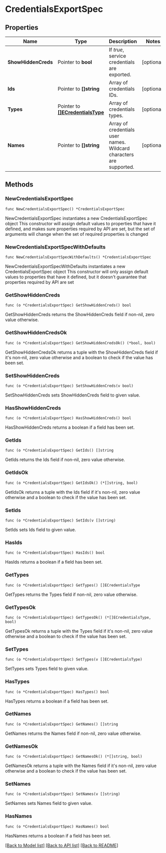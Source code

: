 # CredentialsExportSpec

## Properties

Name | Type | Description | Notes
------------ | ------------- | ------------- | -------------
**ShowHiddenCreds** | Pointer to **bool** | If *true*, service credentials are exported. | [optional] 
**Ids** | Pointer to **[]string** | Array of credentials IDs. | [optional] 
**Types** | Pointer to [**[]ECredentialsType**](ECredentialsType.md) | Array of credentials types. | [optional] 
**Names** | Pointer to **[]string** | Array of credentials user names. Wildcard characters are supported. | [optional] 

## Methods

### NewCredentialsExportSpec

`func NewCredentialsExportSpec() *CredentialsExportSpec`

NewCredentialsExportSpec instantiates a new CredentialsExportSpec object
This constructor will assign default values to properties that have it defined,
and makes sure properties required by API are set, but the set of arguments
will change when the set of required properties is changed

### NewCredentialsExportSpecWithDefaults

`func NewCredentialsExportSpecWithDefaults() *CredentialsExportSpec`

NewCredentialsExportSpecWithDefaults instantiates a new CredentialsExportSpec object
This constructor will only assign default values to properties that have it defined,
but it doesn't guarantee that properties required by API are set

### GetShowHiddenCreds

`func (o *CredentialsExportSpec) GetShowHiddenCreds() bool`

GetShowHiddenCreds returns the ShowHiddenCreds field if non-nil, zero value otherwise.

### GetShowHiddenCredsOk

`func (o *CredentialsExportSpec) GetShowHiddenCredsOk() (*bool, bool)`

GetShowHiddenCredsOk returns a tuple with the ShowHiddenCreds field if it's non-nil, zero value otherwise
and a boolean to check if the value has been set.

### SetShowHiddenCreds

`func (o *CredentialsExportSpec) SetShowHiddenCreds(v bool)`

SetShowHiddenCreds sets ShowHiddenCreds field to given value.

### HasShowHiddenCreds

`func (o *CredentialsExportSpec) HasShowHiddenCreds() bool`

HasShowHiddenCreds returns a boolean if a field has been set.

### GetIds

`func (o *CredentialsExportSpec) GetIds() []string`

GetIds returns the Ids field if non-nil, zero value otherwise.

### GetIdsOk

`func (o *CredentialsExportSpec) GetIdsOk() (*[]string, bool)`

GetIdsOk returns a tuple with the Ids field if it's non-nil, zero value otherwise
and a boolean to check if the value has been set.

### SetIds

`func (o *CredentialsExportSpec) SetIds(v []string)`

SetIds sets Ids field to given value.

### HasIds

`func (o *CredentialsExportSpec) HasIds() bool`

HasIds returns a boolean if a field has been set.

### GetTypes

`func (o *CredentialsExportSpec) GetTypes() []ECredentialsType`

GetTypes returns the Types field if non-nil, zero value otherwise.

### GetTypesOk

`func (o *CredentialsExportSpec) GetTypesOk() (*[]ECredentialsType, bool)`

GetTypesOk returns a tuple with the Types field if it's non-nil, zero value otherwise
and a boolean to check if the value has been set.

### SetTypes

`func (o *CredentialsExportSpec) SetTypes(v []ECredentialsType)`

SetTypes sets Types field to given value.

### HasTypes

`func (o *CredentialsExportSpec) HasTypes() bool`

HasTypes returns a boolean if a field has been set.

### GetNames

`func (o *CredentialsExportSpec) GetNames() []string`

GetNames returns the Names field if non-nil, zero value otherwise.

### GetNamesOk

`func (o *CredentialsExportSpec) GetNamesOk() (*[]string, bool)`

GetNamesOk returns a tuple with the Names field if it's non-nil, zero value otherwise
and a boolean to check if the value has been set.

### SetNames

`func (o *CredentialsExportSpec) SetNames(v []string)`

SetNames sets Names field to given value.

### HasNames

`func (o *CredentialsExportSpec) HasNames() bool`

HasNames returns a boolean if a field has been set.


[[Back to Model list]](../README.md#documentation-for-models) [[Back to API list]](../README.md#documentation-for-api-endpoints) [[Back to README]](../README.md)


